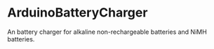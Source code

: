 # ArduinoBatteryCharger
An battery charger for  alkaline non-rechargeable batteries and NiMH batteries.
